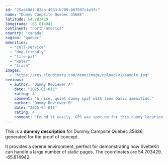 ```yaml
---
id: "25ae49d1-02ab-4983-b789-967997c4e3fc"
name: "Dummy Campsite Quebec 35686"
latitude: 54.703429
longitude: -65.814942
continent: "north-america"
country: "canada"
region: "quebec"
amenities:
  - "cell-service"
  - "dog-friendly"
  - "fire-pit"
  - "water"
  - "trash"
images:
  - "https://res.cloudinary.com/demo/image/upload/v1/sample.jpg"
reviews:
  - author: "Dummy Reviewer A"
    date: "2025-01-011"
    rating: 4
    comment: "A nice, quiet dummy spot with some basic amenities."
  - author: "Dummy Reviewer B"
    date: "2025-04-011"
    rating: 4
    comment: "Found it easily. GPS was spot on for this dummy location."
---
```


This is a **dummy description** for Dummy Campsite Quebec 35686, generated for the proof of concept.

It provides a serene environment, perfect for demonstrating how SvelteKit can handle a large number of static pages. The coordinates are 54.703429, -65.814942.
